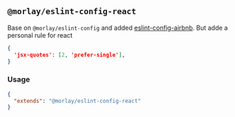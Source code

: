 ## `@morlay/eslint-config-react`

Base on `@morlay/eslint-config` and added [eslint-config-airbnb](https://github.com/airbnb/javascript).
But adde a personal rule for react

```json 
{
  'jsx-quotes': [2, 'prefer-single'],
}
```

### Usage

```json
{
  "extends": "@morlay/eslint-config-react"
}
```